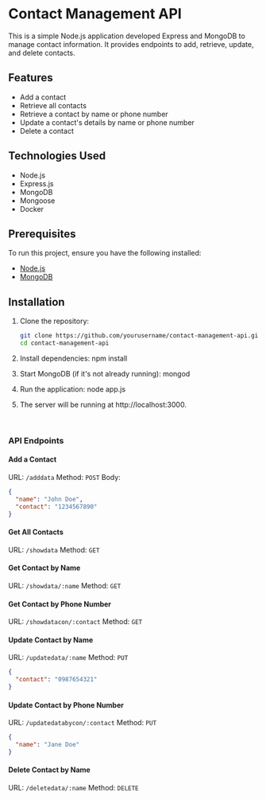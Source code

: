 # Contact Management API

This is a simple Node.js application developed Express and MongoDB to manage contact information. It provides endpoints to add, retrieve, update, and delete contacts.

## Features

- Add a contact
- Retrieve all contacts
- Retrieve a contact by name or phone number
- Update a contact's details by name or phone number
- Delete a contact

## Technologies Used

- Node.js
- Express.js
- MongoDB
- Mongoose
- Docker

## Prerequisites

To run this project, ensure you have the following installed:

- [Node.js](https://nodejs.org/)
- [MongoDB](https://www.mongodb.com/)

## Installation

1. Clone the repository:

   ```bash
   git clone https://github.com/yourusername/contact-management-api.git
   cd contact-management-api

   ```

2. Install dependencies:
   npm install

3. Start MongoDB (if it's not already running):
   mongod

4. Run the application:
   node app.js

5. The server will be running at http://localhost:3000.

<br>

### API Endpoints

#### Add a Contact

URL: `/adddata`
Method: `POST`
Body:

```json
{
  "name": "John Doe",
  "contact": "1234567890"
}
```

#### Get All Contacts

URL: `/showdata`
Method: `GET`

#### Get Contact by Name

URL: `/showdata/:name`
Method: `GET`

#### Get Contact by Phone Number

URL: `/showdatacon/:contact`
Method: `GET`

#### Update Contact by Name

URL: `/updatedata/:name`
Method: `PUT`

```json
{
  "contact": "0987654321"
}
```

#### Update Contact by Phone Number

URL: `/updatedatabycon/:contact`
Method: `PUT`

```json
{
  "name": "Jane Doe"
}
```

#### Delete Contact by Name

URL: `/deletedata/:name`
Method: `DELETE`
